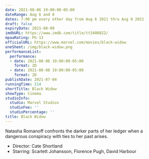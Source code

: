 ```yaml
---
date: 2021-08-06 19:00:00-05:00
dateRange: Aug 6 and 8
dates: 7:00 pm every other day from Aug 6 2021 thru Aug 8 2021
draft: false
expiryDate: 2021-08-09
imdbURL: https://www.imdb.com/title/tt3480822/
mpaaRating: PG-13
officialURL: https://www.marvel.com/movies/black-widow
oneSheet: /img/black-widow.png
performanceList:
  performance:
  - date: 2021-08-06 19:00:00-05:00
    format: 2D
  - date: 2021-08-08 19:00:00-05:00
    format: 2D
publishDate: 2021-07-04
runningTime: 214
shortTitle: Black Widow
showType: Cinema
studioInfo:
  studio: Marvel Studios
  studioFee: ''
  studioPercentage: ''
title: Black Widow
---
```


Natasha Romanoff confronts the darker parts of her ledger when a dangerous conspiracy with ties to her past arises.  

  - Director: Cate Shortland  
  - Starring: Scarlett Johansson, Florence Pugh, David Harbour